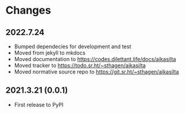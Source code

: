 # Changes

## 2022.7.24

* Bumped dependecies for development and test
* Moved from jekyll to mkdocs
* Moved documentation to https://codes.dilettant.life/docs/aikasilta
* Moved tracker to https://todo.sr.ht/~sthagen/aikasilta
* Moved normative source repo to https://git.sr.ht/~sthagen/aikasilta

## 2021.3.21 (0.0.1)

* First release to PyPI
